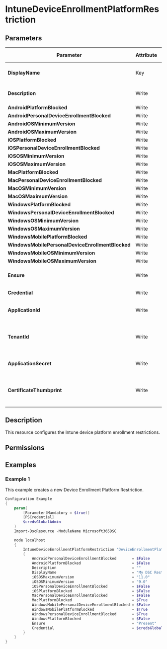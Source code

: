 ﻿# IntuneDeviceEnrollmentPlatformRestriction

## Parameters

| Parameter | Attribute | DataType | Description | Allowed Values |
| --- | --- | --- | --- | --- |
| **DisplayName** | Key | String | Display name of the device enrollment platform restriction. | |
| **Description** | Write | String | Description of the device enrollment platform restriction. | |
| **AndroidPlatformBlocked** | Write | Boolean | N/A | |
| **AndroidPersonalDeviceEnrollmentBlocked** | Write | Boolean | N/A | |
| **AndroidOSMinimumVersion** | Write | String | N/A | |
| **AndroidOSMaximumVersion** | Write | String | N/A | |
| **iOSPlatformBlocked** | Write | Boolean | N/A | |
| **iOSPersonalDeviceEnrollmentBlocked** | Write | Boolean | N/A | |
| **iOSOSMinimumVersion** | Write | String | N/A | |
| **iOSOSMaximumVersion** | Write | String | N/A | |
| **MacPlatformBlocked** | Write | Boolean | N/A | |
| **MacPersonalDeviceEnrollmentBlocked** | Write | Boolean | N/A | |
| **MacOSMinimumVersion** | Write | String | N/A | |
| **MacOSMaximumVersion** | Write | String | N/A | |
| **WindowsPlatformBlocked** | Write | Boolean | N/A | |
| **WindowsPersonalDeviceEnrollmentBlocked** | Write | Boolean | N/A | |
| **WindowsOSMinimumVersion** | Write | String | N/A | |
| **WindowsOSMaximumVersion** | Write | String | N/A | |
| **WindowsMobilePlatformBlocked** | Write | Boolean | N/A | |
| **WindowsMobilePersonalDeviceEnrollmentBlocked** | Write | Boolean | N/A | |
| **WindowsMobileOSMinimumVersion** | Write | String | N/A | |
| **WindowsMobileOSMaximumVersion** | Write | String | N/A | |
| **Ensure** | Write | String | Present ensures the restriction exists, absent ensures it is removed. | `Present`, `Absent` |
| **Credential** | Write | PSCredential | Credentials of the Intune Admin | |
| **ApplicationId** | Write | String | Id of the Azure Active Directory application to authenticate with. | |
| **TenantId** | Write | String | Name of the Azure Active Directory tenant used for authentication. Format contoso.onmicrosoft.com | |
| **ApplicationSecret** | Write | String | Secret of the Azure Active Directory tenant used for authentication. | |
| **CertificateThumbprint** | Write | String | Thumbprint of the Azure Active Directory application's authentication certificate to use for authentication. | |


## Description

This resource configures the Intune device platform enrollment restrictions.

## Permissions


## Examples

### Example 1

This example creates a new Device Enrollment Platform Restriction.

```powershell
Configuration Example
{
    param(
        [Parameter(Mandatory = $true)]
        [PSCredential]
        $credsGlobalAdmin
    )
    Import-DscResource -ModuleName Microsoft365DSC

    node localhost
    {
        IntuneDeviceEnrollmentPlatformRestriction 'DeviceEnrollmentPlatformRestriction'
        {
            AndroidPersonalDeviceEnrollmentBlocked       = $False
            AndroidPlatformBlocked                       = $False
            Description                                  = ""
            DisplayName                                  = "My DSC Restriction"
            iOSOSMaximumVersion                          = "11.0"
            iOSOSMinimumVersion                          = "9.0"
            iOSPersonalDeviceEnrollmentBlocked           = $False
            iOSPlatformBlocked                           = $False
            MacPersonalDeviceEnrollmentBlocked           = $False
            MacPlatformBlocked                           = $True
            WindowsMobilePersonalDeviceEnrollmentBlocked = $False
            WindowsMobilePlatformBlocked                 = $True
            WindowsPersonalDeviceEnrollmentBlocked       = $True
            WindowsPlatformBlocked                       = $False
            Ensure                                       = "Present"
            Credential                                   = $credsGlobalAdmin
        }
    }
}
```


